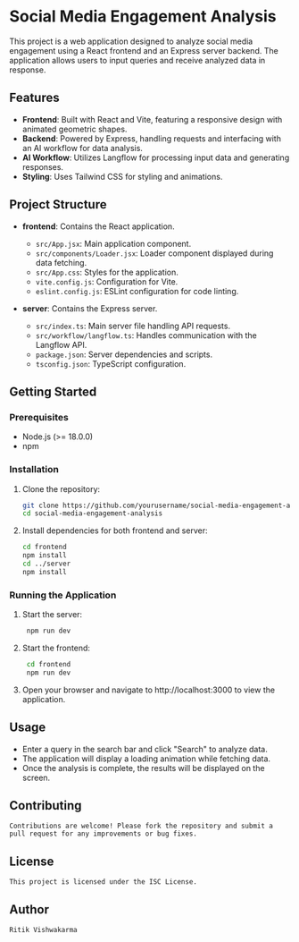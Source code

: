 # Social Media Engagement Analysis

This project is a web application designed to analyze social media engagement using a React frontend and an Express server backend. The application allows users to input queries and receive analyzed data in response.

## Features

- **Frontend**: Built with React and Vite, featuring a responsive design with animated geometric shapes.
- **Backend**: Powered by Express, handling requests and interfacing with an AI workflow for data analysis.
- **AI Workflow**: Utilizes Langflow for processing input data and generating responses.
- **Styling**: Uses Tailwind CSS for styling and animations.

## Project Structure

- **frontend**: Contains the React application.
  - `src/App.jsx`: Main application component.
  - `src/components/Loader.jsx`: Loader component displayed during data fetching.
  - `src/App.css`: Styles for the application.
  - `vite.config.js`: Configuration for Vite.
  - `eslint.config.js`: ESLint configuration for code linting.

- **server**: Contains the Express server.
  - `src/index.ts`: Main server file handling API requests.
  - `src/workflow/langflow.ts`: Handles communication with the Langflow API.
  - `package.json`: Server dependencies and scripts.
  - `tsconfig.json`: TypeScript configuration.

## Getting Started

### Prerequisites

- Node.js (>= 18.0.0)
- npm

### Installation

1. Clone the repository:
   ```bash
   git clone https://github.com/yourusername/social-media-engagement-analysis.git
   cd social-media-engagement-analysis


2. Install dependencies for both frontend and server:
    ```bash
    cd frontend
    npm install
    cd ../server
    npm install

### Running the Application

1. Start the server:
   ```bash
    npm run dev

2. Start the frontend:
   ```bash
    cd frontend
    npm run dev

3. Open your browser and navigate to http://localhost:3000 to view the application.

## Usage
 - Enter a query in the search bar and click "Search" to analyze data.
 - The application will display a loading animation while fetching data.
 - Once the analysis is complete, the results will be displayed on the screen.

## Contributing
    Contributions are welcome! Please fork the repository and submit a pull request for any improvements or bug fixes.

## License
    This project is licensed under the ISC License.

## Author
    Ritik Vishwakarma
